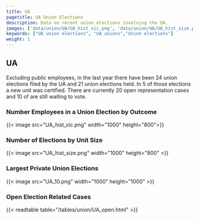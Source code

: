 ```yaml
---
title: UA
pagetitle: UA Union Elections
description: Data on recent union elections involving the UA.
images: ['data/union/UA/UA_hist_vic.png', 'data/union/UA/UA_hist_size.png', 'data/union/UA/UA_10.png']
keywords: ["UA union elections", "UA unions","Union elections"]
weight: 1
---
```

##  UA

Excluding public employees, in the last year there have been 24 union elections filed by the UA and 21 union elections held. In 5 of those elections a new unit was certified. There are currently 20 open representation cases and 10 of are still waiting to vote.

### Number Employees in a Union Election by Outcome
{{< image src="UA_hist_vic.png" width="1000" height="800">}}

### Number of Elections by Unit Size
{{< image src="UA_hist_size.png" width="1000" height="800" >}}

### Largest Private Union Elections
{{< image src="UA_10.png" width="1000" height="1000"  >}}

### Open Election Related Cases
{{< readtable table="/tables/union/UA_open.html" >}}

